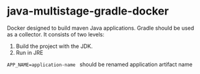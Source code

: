 # java-multistage-gradle-docker
Docker designed to build maven Java applications.
Gradle should be used as a collector.
It consists of two levels:
1. Build the project with the JDK. 
2. Run in JRE

`APP_NAME=application-name ` should be renamed application artifact name

